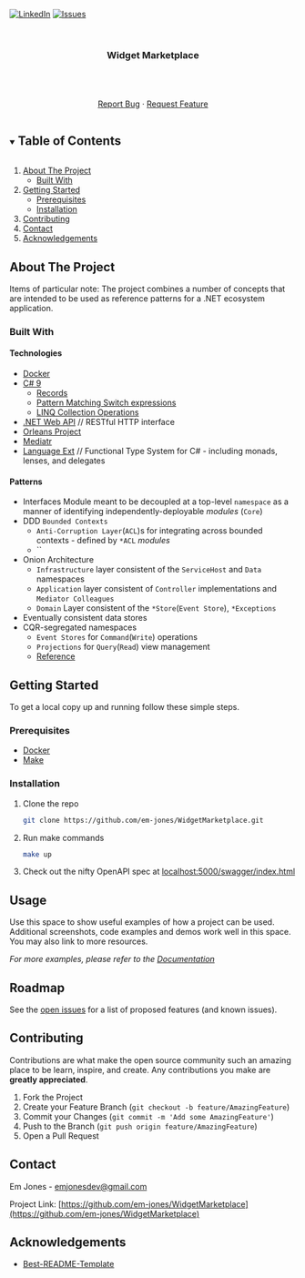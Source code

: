 <!-- PROJECT SHIELDS -->
[![LinkedIn][linkedin-shield]][linkedin-url]
[![Issues][issues-shield]][issues-url]

<!-- PROJECT LOGO -->
<br />
<!-- <p align="center">
  <a href="https://github.com/em-jones/WidgetMarketplace">
    <img src="images/logo.png" alt="Logo" width="80" height="80">
  </a>

   <h3 align="center">Widget Marketplace</h3>
</p>
-->

<h3 align="center">Widget Marketplace</h3>
<p align="center">
    <br />
    <!-- <a href="https://github.com/em-jones/WidgetMarketplace"><strong>Explore the docs »</strong></a> -->
    <br />
    <br />
    <!--<a href="https://github.com/em-jones/WidgetMarketplace">View Demo</a>-->
    <a href="https://github.com/em-jones/WidgetMarketplace/issues">Report Bug</a>
    ·
    <a href="https://github.com/em-jones/WidgetMarketplace/issues">Request Feature</a>
  </p>



<!-- TABLE OF CONTENTS -->
<details open="open">
  <summary><h2 style="display: inline-block">Table of Contents</h2></summary>
  <ol>
    <li>
      <a href="#about-the-project">About The Project</a>
      <ul>
        <li><a href="#built-with">Built With</a></li>
      </ul>
    </li>
    <li>
      <a href="#getting-started">Getting Started</a>
      <ul>
        <li><a href="#prerequisites">Prerequisites</a></li>
        <li><a href="#installation">Installation</a></li>
      </ul>
    </li>
    <li><a href="#contributing">Contributing</a></li>
    <li><a href="#contact">Contact</a></li>
    <li><a href="#acknowledgements">Acknowledgements</a></li>
  </ol>
</details>



<!-- ABOUT THE PROJECT -->
## About The Project
<!--
[![Product Name Screen Shot][product-screenshot]](https://example.com)
-->

Items of particular note:
The project combines a number of concepts that are intended to be used as reference patterns
for a .NET ecosystem application.

### Built With

#### Technologies
* [Docker](https://www.docker.com)
* [C# 9](https://docs.microsoft.com/en-us/dotnet/csharp/whats-new/csharp-9)
  * [Records](https://docs.microsoft.com/en-us/dotnet/csharp/whats-new/csharp-9#record-types)
  * [Pattern Matching Switch expressions](https://docs.microsoft.com/en-us/dotnet/csharp/whats-new/csharp-8#switch-expressions)
  * [LINQ Collection Operations](https://docs.microsoft.com/en-us/dotnet/csharp/programming-guide/concepts/linq/)
* [.NET Web API](https://dotnet.microsoft.com/apps/aspnet/apis) // RESTful HTTP interface
* [Orleans Project]()
* [Mediatr](https://github.com/jbogard/MediatR)
* [Language Ext](https://github.com/louthy/language-ext) // Functional Type System for C# - including monads, lenses, and delegates

#### Patterns
- Interfaces Module meant to be decoupled at a top-level `namespace` as a manner of identifying independently-deployable _modules_ (`Core`)
- DDD `Bounded Contexts`
    - `Anti-Corruption Layer`(`ACL`)s for integrating across bounded contexts - defined by `*ACL` _modules_
    - ``
- Onion Architecture
  - `Infrastructure` layer consistent of the `ServiceHost` and `Data` namespaces
  - `Application` layer consistent of `Controller` implementations and `Mediator Colleagues` 
  - `Domain` Layer consistent of the `*Store`(`Event Store`),  `*Exceptions`
- Eventually consistent data stores
- CQR-segregated namespaces 
  - `Event Stores` for `Command`(`Write`) operations
  - `Projections` for `Query`(`Read`) view management
  - [Reference](https://www.c-sharpcorner.com/article/onion-architecture-in-asp-net-core-mvc/)
<!-- GETTING STARTED -->
## Getting Started

To get a local copy up and running follow these simple steps.

### Prerequisites

* [Docker](https://www.docker.com)
* [Make](https://www.gnu.org/software/make/)

### Installation

1. Clone the repo
   ```sh
   git clone https://github.com/em-jones/WidgetMarketplace.git
   ```
2. Run make commands
   ```sh
   make up
   ```
3. Check out the nifty OpenAPI spec at [localhost:5000/swagger/index.html](http://localhost:5000/swagger/index.html)



<!-- USAGE EXAMPLES -->
## Usage

Use this space to show useful examples of how a project can be used. Additional screenshots, code examples and demos work well in this space. You may also link to more resources.

_For more examples, please refer to the [Documentation](https://example.com)_

<!-- ROADMAP -->
## Roadmap

See the [open issues](https://github.com/em-jones/WidgetMarketplace/issues) for a list of proposed features (and known issues).

<!-- CONTRIBUTING -->
## Contributing

Contributions are what make the open source community such an amazing place to be learn, inspire, and create. Any contributions you make are **greatly appreciated**.

1. Fork the Project
2. Create your Feature Branch (`git checkout -b feature/AmazingFeature`)
3. Commit your Changes (`git commit -m 'Add some AmazingFeature'`)
4. Push to the Branch (`git push origin feature/AmazingFeature`)
5. Open a Pull Request


<!-- CONTACT -->
## Contact

Em Jones - emjonesdev@gmail.com

Project Link: [https://github.com/em-jones/WidgetMarketplace](https://github.com/em-jones/WidgetMarketplace)



<!-- ACKNOWLEDGEMENTS -->
## Acknowledgements

* [Best-README-Template](https://github.com/othneildrew/Best-README-Template)

<!-- MARKDOWN LINKS & IMAGES -->
<!-- https://www.markdownguide.org/basic-syntax/#reference-style-links -->
[contributors-shield]: https://img.shields.io/github/contributors/em-jones/repo.svg?style=for-the-badge
[contributors-url]: https://github.com/em-jones/repo/graphs/contributors
[forks-shield]: https://img.shields.io/github/forks/em-jones/repo.svg?style=for-the-badge
[forks-url]: https://github.com/em-jones/repo/network/members
[stars-shield]: https://img.shields.io/github/stars/em-jones/repo.svg?style=for-the-badge
[stars-url]: https://github.com/em-jones/repo/stargazers
[issues-shield]: https://img.shields.io/github/issues/em-jones/WidgetMarketplace.svg?style=for-the-badge
[issues-url]: https://github.com/em-jones/WidgetMarketplace/issues
[license-shield]: https://img.shields.io/github/license/em-jones/repo.svg?style=for-the-badge
[license-url]: https://github.com/em-jones/repo/blob/master/LICENSE.txt
[linkedin-shield]: https://img.shields.io/badge/-LinkedIn-black.svg?style=for-the-badge&logo=linkedin&colorB=555
[linkedin-url]: https://linkedin.com/in/emgjones